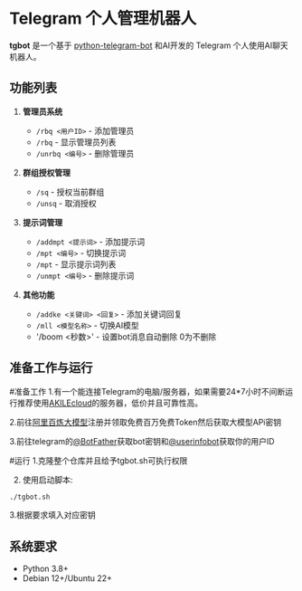 # Telegram 个人管理机器人
**tgbot** 是一个基于 [python-telegram-bot](https://github.com/python-telegram-bot/python-telegram-bot) 和AI开发的 Telegram 个人使用AI聊天机器人。
## 功能列表

1. **管理员系统**
   - `/rbq <用户ID>` - 添加管理员
   - `/rbq` - 显示管理员列表
   - `/unrbq <编号>` - 删除管理员

2. **群组授权管理**
   - `/sq` - 授权当前群组
   - `/unsq` - 取消授权

3. **提示词管理**
   - `/addmpt <提示词>` - 添加提示词
   - `/mpt <编号>` - 切换提示词
   - `/mpt` - 显示提示词列表
   - `/unmpt <编号>` - 删除提示词

4. **其他功能**
   - `/addke <关键词> <回复>` - 添加关键词回复
   - `/mll <模型名称>` - 切换AI模型
   - '/boom <秒数>' - 设置bot消息自动删除 0为不删除
     
## 准备工作与运行
#准备工作
1.有一个能连接Telegram的电脑/服务器，如果需要24*7小时不间断运行推荐使用[AKILEcloud](https://akile.io/register?aff_code=f26ab36b-ff75-4ed4-82cc-cb5d5b81ec6a)的服务器，低价并且可靠性高。

2.前往[阿里百炼大模型](https://dashi.aliyun.com/activity/ydsbl?userCode=1bdcekfy&clubBiz=subTask..12101003..10239..)注册并领取免费百万免费Token然后获取大模型APi密钥

3.前往telegram的[@BotFather](https://t.me/@BotFather)获取bot密钥和[@userinfobot](https://t.me/@userinfobot)获取你的用户ID
 
#运行
1.克隆整个仓库并且给予tgbot.sh可执行权限

2. 使用启动脚本:
```bash
./tgbot.sh
```
3.根据要求填入对应密钥

## 系统要求
- Python 3.8+
- Debian 12+/Ubuntu 22+
